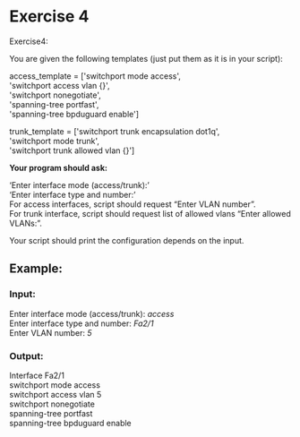 # Exercise 4

Exercise4:

You are given the following templates (just put them as it is in your script):

access_template = ['switchport mode access',  
'switchport access vlan {}',  
'switchport nonegotiate',  
'spanning-tree portfast',  
'spanning-tree bpduguard enable']

trunk_template = ['switchport trunk encapsulation dot1q',  
'switchport mode trunk',  
'switchport trunk allowed vlan {}']

**Your program should ask:**

‘Enter interface mode (access/trunk):’  
‘Enter interface type and number:’  
For access interfaces, script should request “Enter VLAN number”.   
For trunk interface, script should request list of allowed vlans “Enter allowed VLANs:”.  
  
Your script should print the configuration depends on the input.

## Example:

### Input:

Enter interface mode (access/trunk): *access*  
Enter interface type and number: *Fa2/1*  
Enter VLAN number: *5*

### Output:  

Interface Fa2/1  
switchport mode access  
switchport access vlan 5  
switchport nonegotiate  
spanning-tree portfast  
spanning-tree bpduguard enable  
